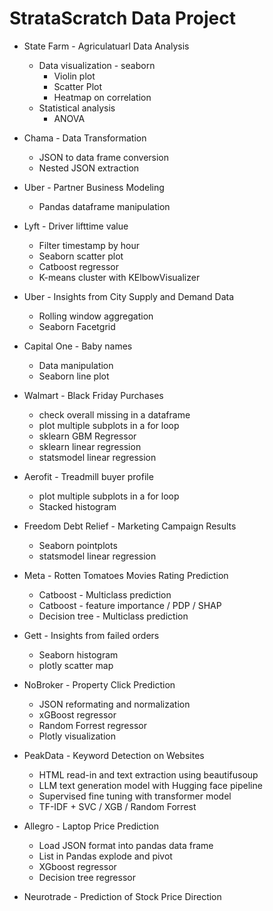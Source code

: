 # StrataScratch Data Project

* State Farm - Agriculatuarl Data Analysis
  - Data visualization - seaborn
    - Violin plot
    - Scatter Plot
    - Heatmap on correlation
  - Statistical analysis
    - ANOVA

* Chama - Data Transformation
  - JSON to data frame conversion
  - Nested JSON extraction

* Uber - Partner Business Modeling
  - Pandas dataframe manipulation

* Lyft - Driver lifttime value
  - Filter timestamp by hour
  - Seaborn scatter plot
  - Catboost regressor
  - K-means cluster with KElbowVisualizer 

* Uber - Insights from City Supply and Demand Data
  - Rolling window aggregation
  - Seaborn Facetgrid

* Capital One - Baby names
  - Data manipulation
  - Seaborn line plot

* Walmart - Black Friday Purchases
  - check overall missing in a dataframe
  - plot multiple subplots in a for loop
  - sklearn GBM Regressor
  - sklearn linear regression
  - statsmodel linear regression

* Aerofit - Treadmill buyer profile
  - plot multiple subplots in a for loop
  - Stacked histogram
  
* Freedom Debt Relief - Marketing Campaign Results
  - Seaborn pointplots
  - statsmodel linear regression

* Meta - Rotten Tomatoes Movies Rating Prediction
  - Catboost - Multiclass prediction
  - Catboost - feature importance / PDP / SHAP
  - Decision tree - Multiclass prediction

* Gett - Insights from failed orders
  - Seaborn histogram
  - plotly scatter map

* NoBroker - Property Click Prediction
  - JSON reformating and normalization
  - xGBoost regressor
  - Random Forrest regressor
  - Plotly visualization

* PeakData - Keyword Detection on Websites
  - HTML read-in and text extraction using beautifusoup
  - LLM text generation model with Hugging face pipeline 
  - Supervised fine tuning with transformer model
  - TF-IDF + SVC / XGB / Random Forrest

* Allegro - Laptop Price Prediction
  - Load JSON format into pandas data frame
  - List in Pandas explode and pivot
  - XGboost regressor
  - Decision tree regressor

* Neurotrade - Prediction of Stock Price Direction

